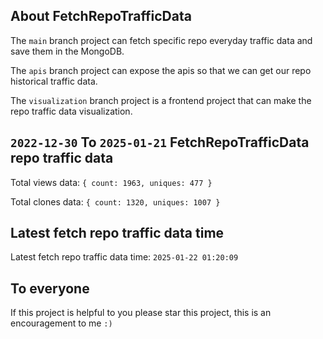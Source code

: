 ## About FetchRepoTrafficData

The `main` branch project can fetch specific repo everyday traffic data and save them in the MongoDB.

The `apis` branch project can expose the apis so that we can get our repo historical traffic data.

The `visualization` branch project is a frontend project that can make the repo traffic data visualization.

## `2022-12-30` To `2025-01-21` FetchRepoTrafficData repo traffic data

Total views data: `{ count: 1963, uniques: 477 }`

Total clones data: `{ count: 1320, uniques: 1007 }`

## Latest fetch repo traffic data time

Latest fetch repo traffic data time: `2025-01-22 01:20:09`

## To everyone

If this project is helpful to you please star this project, this is an encouragement to me `:)`



